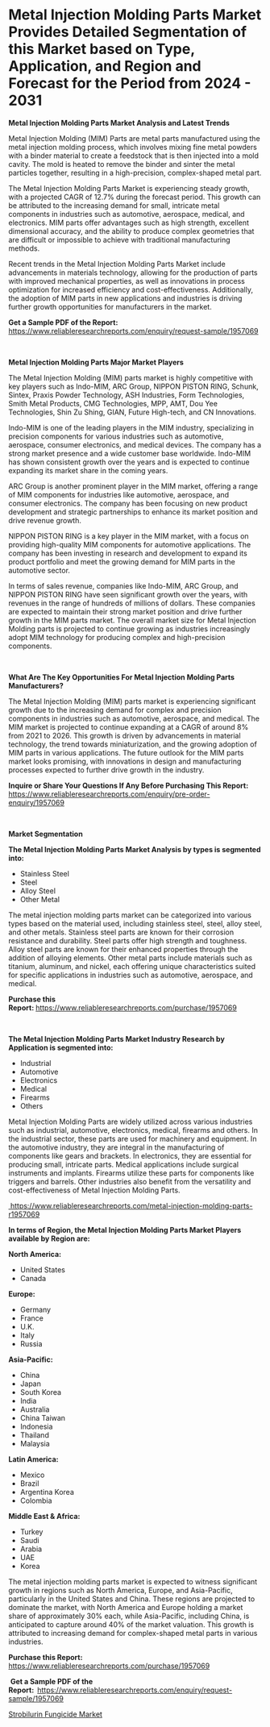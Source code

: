 <p><h1>Metal Injection Molding Parts Market Provides Detailed Segmentation of this Market based on Type, Application, and Region and Forecast for the Period from 2024 - 2031</h1></p><p><strong>Metal Injection Molding Parts Market Analysis and Latest Trends</strong></p>
<p><p>Metal Injection Molding (MIM) Parts are metal parts manufactured using the metal injection molding process, which involves mixing fine metal powders with a binder material to create a feedstock that is then injected into a mold cavity. The mold is heated to remove the binder and sinter the metal particles together, resulting in a high-precision, complex-shaped metal part.</p><p>The Metal Injection Molding Parts Market is experiencing steady growth, with a projected CAGR of 12.7% during the forecast period. This growth can be attributed to the increasing demand for small, intricate metal components in industries such as automotive, aerospace, medical, and electronics. MIM parts offer advantages such as high strength, excellent dimensional accuracy, and the ability to produce complex geometries that are difficult or impossible to achieve with traditional manufacturing methods.</p><p>Recent trends in the Metal Injection Molding Parts Market include advancements in materials technology, allowing for the production of parts with improved mechanical properties, as well as innovations in process optimization for increased efficiency and cost-effectiveness. Additionally, the adoption of MIM parts in new applications and industries is driving further growth opportunities for manufacturers in the market.</p></p>
<p><strong>Get a Sample PDF of the Report:&nbsp;</strong> <a href="https://www.reliableresearchreports.com/enquiry/request-sample/1957069">https://www.reliableresearchreports.com/enquiry/request-sample/1957069</a></p>
<p>&nbsp;</p>
<p><strong>Metal Injection Molding Parts Major Market Players</strong></p>
<p><p>The Metal Injection Molding (MIM) parts market is highly competitive with key players such as Indo-MIM, ARC Group, NIPPON PISTON RING, Schunk, Sintex, Praxis Powder Technology, ASH Industries, Form Technologies, Smith Metal Products, CMG Technologies, MPP, AMT, Dou Yee Technologies, Shin Zu Shing, GIAN, Future High-tech, and CN Innovations.</p><p>Indo-MIM is one of the leading players in the MIM industry, specializing in precision components for various industries such as automotive, aerospace, consumer electronics, and medical devices. The company has a strong market presence and a wide customer base worldwide. Indo-MIM has shown consistent growth over the years and is expected to continue expanding its market share in the coming years.</p><p>ARC Group is another prominent player in the MIM market, offering a range of MIM components for industries like automotive, aerospace, and consumer electronics. The company has been focusing on new product development and strategic partnerships to enhance its market position and drive revenue growth.</p><p>NIPPON PISTON RING is a key player in the MIM market, with a focus on providing high-quality MIM components for automotive applications. The company has been investing in research and development to expand its product portfolio and meet the growing demand for MIM parts in the automotive sector.</p><p>In terms of sales revenue, companies like Indo-MIM, ARC Group, and NIPPON PISTON RING have seen significant growth over the years, with revenues in the range of hundreds of millions of dollars. These companies are expected to maintain their strong market position and drive further growth in the MIM parts market. The overall market size for Metal Injection Molding parts is projected to continue growing as industries increasingly adopt MIM technology for producing complex and high-precision components.</p></p>
<p>&nbsp;</p>
<p><strong>What Are The Key Opportunities For Metal Injection Molding Parts Manufacturers?</strong></p>
<p><p>The Metal Injection Molding (MIM) parts market is experiencing significant growth due to the increasing demand for complex and precision components in industries such as automotive, aerospace, and medical. The MIM market is projected to continue expanding at a CAGR of around 8% from 2021 to 2026. This growth is driven by advancements in material technology, the trend towards miniaturization, and the growing adoption of MIM parts in various applications. The future outlook for the MIM parts market looks promising, with innovations in design and manufacturing processes expected to further drive growth in the industry.</p></p>
<p><strong>Inquire or Share Your Questions If Any Before Purchasing This Report:</strong> <a href="https://www.reliableresearchreports.com/enquiry/pre-order-enquiry/1957069">https://www.reliableresearchreports.com/enquiry/pre-order-enquiry/1957069</a></p>
<p>&nbsp;</p>
<p><strong>Market Segmentation</strong></p>
<p><strong>The Metal Injection Molding Parts Market Analysis by types is segmented into:</strong></p>
<p><ul><li>Stainless Steel</li><li>Steel</li><li>Alloy Steel</li><li>Other Metal</li></ul></p>
<p><p>The metal injection molding parts market can be categorized into various types based on the material used, including stainless steel, steel, alloy steel, and other metals. Stainless steel parts are known for their corrosion resistance and durability. Steel parts offer high strength and toughness. Alloy steel parts are known for their enhanced properties through the addition of alloying elements. Other metal parts include materials such as titanium, aluminum, and nickel, each offering unique characteristics suited for specific applications in industries such as automotive, aerospace, and medical.</p></p>
<p><strong>Purchase this Report:&nbsp;</strong><a href="https://www.reliableresearchreports.com/purchase/1957069">https://www.reliableresearchreports.com/purchase/1957069</a></p>
<p>&nbsp;</p>
<p><strong>The Metal Injection Molding Parts Market Industry Research by Application is segmented into:</strong></p>
<p><ul><li>Industrial</li><li>Automotive</li><li>Electronics</li><li>Medical</li><li>Firearms</li><li>Others</li></ul></p>
<p><p>Metal Injection Molding Parts are widely utilized across various industries such as industrial, automotive, electronics, medical, firearms and others. In the industrial sector, these parts are used for machinery and equipment. In the automotive industry, they are integral in the manufacturing of components like gears and brackets. In electronics, they are essential for producing small, intricate parts. Medical applications include surgical instruments and implants. Firearms utilize these parts for components like triggers and barrels. Other industries also benefit from the versatility and cost-effectiveness of Metal Injection Molding Parts.</p></p>
<p><a href="https://www.reliableresearchreports.com/metal-injection-molding-parts-r1957069">&nbsp;https://www.reliableresearchreports.com/metal-injection-molding-parts-r1957069</a></p>
<p><strong>In terms of Region, the Metal Injection Molding Parts Market Players available by Region are:</strong></p>
<p>
    <p> <strong> North America: </strong>
        <ul>
            <li>United States</li>
            <li>Canada</li>
        </ul>
        </p> 
    <p> <strong> Europe: </strong>
        <ul>
            <li>Germany</li>
            <li>France</li>
            <li>U.K.</li>
            <li>Italy</li>
            <li>Russia</li>
        </ul>
        </p> 
    <p> <strong> Asia-Pacific: </strong>
        <ul>
            <li>China</li>
            <li>Japan</li>
            <li>South Korea</li>
            <li>India</li>
            <li>Australia</li>
            <li>China Taiwan</li>
            <li>Indonesia</li>
            <li>Thailand</li>
            <li>Malaysia</li>
        </ul>
        </p> 
    <p> <strong> Latin America: </strong>
        <ul>
            <li>Mexico</li>
            <li>Brazil</li>
            <li>Argentina Korea</li>
            <li>Colombia</li>
        </ul>
        </p> 
    <p> <strong> Middle East & Africa: </strong>
        <ul>
            <li>Turkey</li>
            <li>Saudi</li>
            <li>Arabia</li>
            <li>UAE</li>
            <li>Korea</li>
        </ul>
    </p>
    </p>
<p><p>The metal injection molding parts market is expected to witness significant growth in regions such as North America, Europe, and Asia-Pacific, particularly in the United States and China. These regions are projected to dominate the market, with North America and Europe holding a market share of approximately 30% each, while Asia-Pacific, including China, is anticipated to capture around 40% of the market valuation. This growth is attributed to increasing demand for complex-shaped metal parts in various industries.</p></p>
<p><strong>Purchase this Report: </strong><a href="https://www.reliableresearchreports.com/purchase/1957069">https://www.reliableresearchreports.com/purchase/1957069</a></p>
<p>&nbsp;<strong>Get a Sample PDF of the Report:&nbsp;&nbsp;</strong><a href="https://www.reliableresearchreports.com/enquiry/request-sample/1957069">https://www.reliableresearchreports.com/enquiry/request-sample/1957069</a></p>
<p><strong></strong></p>
<p><p><a href="https://view.publitas.com/reportprime-1/global-strobilurin-fungicide-market-focus-on-product-type-azoxystrobin-kresoxim-methyl-pyraclostrobin-others-end-user-and-region-analysis-and-forecast-2024-2031/">Strobilurin Fungicide Market</a></p></p>